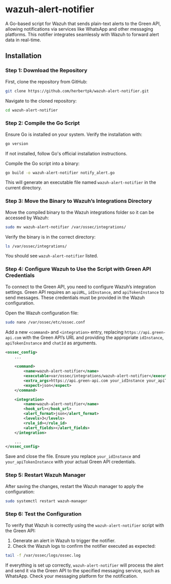 # wazuh-alert-notifier

A Go-based script for Wazuh that sends plain-text alerts to the Green API, allowing notifications via services like WhatsApp and other messaging platforms. This notifier integrates seamlessly with Wazuh to forward alert data in real-time.

## Installation

### Step 1: Download the Repository

First, clone the repository from GitHub:

```bash
git clone https://github.com/herbertpk/wazuh-alert-notifier.git
```

Navigate to the cloned repository:

```bash
cd wazuh-alert-notifier
```

### Step 2: Compile the Go Script

Ensure Go is installed on your system. Verify the installation with:

```bash
go version
```

If not installed, follow Go's official installation instructions.

Compile the Go script into a binary:

```bash
go build -o wazuh-alert-notifier notify_alert.go
```

This will generate an executable file named `wazuh-alert-notifier` in the current directory.

### Step 3: Move the Binary to Wazuh’s Integrations Directory

Move the compiled binary to the Wazuh integrations folder so it can be accessed by Wazuh:

```bash
sudo mv wazuh-alert-notifier /var/ossec/integrations/
```

Verify the binary is in the correct directory:

```bash
ls /var/ossec/integrations/
```

You should see `wazuh-alert-notifier` listed.

### Step 4: Configure Wazuh to Use the Script with Green API Credentials

To connect to the Green API, you need to configure Wazuh’s integration settings. Green API requires an `apiURL`, `idInstance`, and `apiTokenInstance` to send messages. These credentials must be provided in the Wazuh configuration.

Open the Wazuh configuration file:

```bash
sudo nano /var/ossec/etc/ossec.conf
```

Add a new `<command>` and `<integration>` entry, replacing `https://api.green-api.com` with the Green API’s URL and providing the appropriate `idInstance`, `apiTokenInstance` and `chatId` as arguments.

```xml
<ossec_config>
    ...
    
    <command>
        <name>wazuh-alert-notifier</name>
        <executable>var/ossec/integrations/wazuh-alert-notifier</executable>
        <extra_args>https://api.green-api.com your_idInstance your_apiTokenInstance your_chatId</extra_args> 
        <expect>json</expect>
    </command>

    <integration>
        <name>wazuh-alert-notifier</name>
        <hook_url></hook_url>
        <alert_format>json</alert_format>
        <levels>3</levels>
        <rule_id></rule_id>
        <alert_fields></alert_fields>
    </integration>

    ...
</ossec_config>
```

Save and close the file. Ensure you replace `your_idInstance` and `your_apiTokenInstance` with your actual Green API credentials.

### Step 5: Restart Wazuh Manager

After saving the changes, restart the Wazuh manager to apply the configuration:

```bash
sudo systemctl restart wazuh-manager
```

### Step 6: Test the Configuration

To verify that Wazuh is correctly using the `wazuh-alert-notifier` script with the Green API:

1. Generate an alert in Wazuh to trigger the notifier.
2. Check the Wazuh logs to confirm the notifier executed as expected:

```bash
tail -f /var/ossec/logs/ossec.log
```

If everything is set up correctly, `wazuh-alert-notifier` will process the alert and send it via the Green API to the specified messaging service, such as WhatsApp. Check your messaging platform for the notification.
